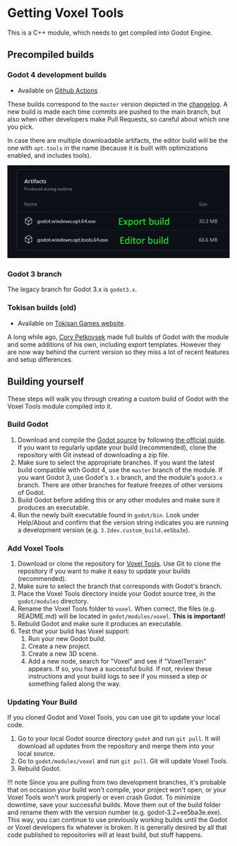 Getting Voxel Tools
=====================

This is a C++ module, which needs to get compiled into Godot Engine.

Precompiled builds
-------------------

### Godot 4 development builds

- Available on [Github Actions](https://github.com/Zylann/godot_voxel/actions)

These builds correspond to the `master` version depicted in the [changelog](https://github.com/Zylann/godot_voxel/blob/master/CHANGELOG.md).
A new build is made each time commits are pushed to the main branch, but also when other developers make Pull Requests, so careful about which one you pick.

In case there are multiple downloadable artifacts, the editor build will be the one with `opt.tools` in the name (because it is built with optimizations enabled, and includes tools).

![Github actions screenshot](images/github_actions_windows_artifacts.png)

### Godot 3 branch

The legacy branch for Godot 3.x is `godot3.x`.

### Tokisan builds (old)

- Available on [Tokisan Games website](http://tokisan.com/godot-binaries/).

A long while ago, [Cory Petkovsek](https://github.com/tinmanjuggernaut) made full builds of Godot with the module and some additions of his own, including export templates. However they are now way behind the current version so they miss a lot of recent features and setup differences.


Building yourself
------------------------

These steps will walk you through creating a custom build of Godot with the Voxel Tools module compiled into it.

### Build Godot

1. Download and compile the [Godot source](https://github.com/godotengine/godot) by following [the official guide](https://docs.godotengine.org/en/latest/development/compiling/index.html). If you want to regularly update your build (recommended), clone the repository with Git instead of downloading a zip file.
1. Make sure to select the appropriate branches. If you want the latest build compatible with Godot 4, use the `master` branch of the module. If you want Godot 3, use Godot's `3.x` branch, and the module's `godot3.x` branch. There are other branches for feature freezes of other versions of Godot. 
1. Build Godot before adding this or any other modules and make sure it produces an executable.
1. Run the newly built executable found in `godot/bin`. Look under Help/About and confirm that the version string indicates you are running a development version (e.g. `3.2dev.custom_build.ee5ba3e`).


### Add Voxel Tools

1. Download or clone the repository for [Voxel Tools](https://github.com/Zylann/godot_voxel). Use Git to clone the repository if you want to make it easy to update your builds (recommended).
1. Make sure to select the branch that corresponds with Godot's branch.
1. Place the Voxel Tools directory inside your Godot source tree, in the `godot/modules` directory. 
1. Rename the Voxel Tools folder to `voxel`. When correct, the files (e.g. README.md) will be located in `godot/modules/voxel`. **This is important!**
1. Rebuild Godot and make sure it produces an executable.
1. Test that your build has Voxel support:
	1. Run your new Godot build.
	1. Create a new project.
	1. Create a new 3D scene.
	1. Add a new node, search for "Voxel" and see if "VoxelTerrain" appears. If so, you have a successful build. If not, review these instructions and your build logs to see if you missed a step or something failed along the way.


### Updating Your Build

If you cloned Godot and Voxel Tools, you can use git to update your local code.

1. Go to your local Godot source directory `godot` and run `git pull`. It will download all updates from the repository and merge them into your local source.
1. Go to `godot/modules/voxel` and run `git pull`. Git will update Voxel Tools.
1. Rebuild Godot.

!!! note
	Since you are pulling from two development branches, it's probable that on occasion your build won't compile, your project won't open, or your Voxel Tools won't work properly or even crash Godot. To minimize downtime, save your successful builds. Move them out of the build folder and rename them with the version number (e.g. godot-3.2+ee5ba3e.exe). This way, you can continue to use previously working builds until the Godot or Voxel developers fix whatever is broken. It is generally desired by all that code published to repositories will at least build, but stuff happens.
